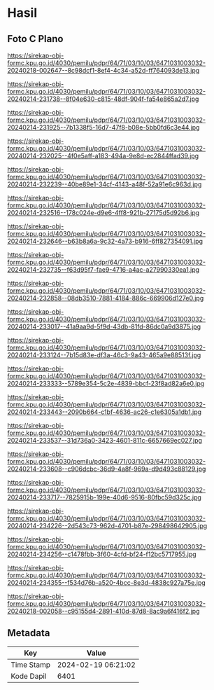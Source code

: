 # Hasil

## Foto C Plano

https://sirekap-obj-formc.kpu.go.id/4030/pemilu/pdpr/64/71/03/10/03/6471031003032-20240218-002647--8c98dcf1-8ef4-4c34-a52d-ff764093de13.jpg

https://sirekap-obj-formc.kpu.go.id/4030/pemilu/pdpr/64/71/03/10/03/6471031003032-20240214-231738--8f04e630-c815-48df-904f-fa54e865a2d7.jpg

https://sirekap-obj-formc.kpu.go.id/4030/pemilu/pdpr/64/71/03/10/03/6471031003032-20240214-231925--7b1338f5-16d7-47f8-b08e-5bb0fd6c3e44.jpg

https://sirekap-obj-formc.kpu.go.id/4030/pemilu/pdpr/64/71/03/10/03/6471031003032-20240214-232025--4f0e5aff-a183-494a-9e8d-ec2844ffad39.jpg

https://sirekap-obj-formc.kpu.go.id/4030/pemilu/pdpr/64/71/03/10/03/6471031003032-20240214-232239--40be89e1-34cf-4143-a48f-52a91e6c963d.jpg

https://sirekap-obj-formc.kpu.go.id/4030/pemilu/pdpr/64/71/03/10/03/6471031003032-20240214-232516--178c024e-d9e6-4ff8-921b-27175d5d92b6.jpg

https://sirekap-obj-formc.kpu.go.id/4030/pemilu/pdpr/64/71/03/10/03/6471031003032-20240214-232646--b63b8a6a-9c32-4a73-b916-6ff827354091.jpg

https://sirekap-obj-formc.kpu.go.id/4030/pemilu/pdpr/64/71/03/10/03/6471031003032-20240214-232735--f63d95f7-fae9-4716-a4ac-a27990330ea1.jpg

https://sirekap-obj-formc.kpu.go.id/4030/pemilu/pdpr/64/71/03/10/03/6471031003032-20240214-232858--08db3510-7881-4184-886c-669906d127e0.jpg

https://sirekap-obj-formc.kpu.go.id/4030/pemilu/pdpr/64/71/03/10/03/6471031003032-20240214-233017--41a9aa9d-5f9d-43db-81fd-86dc0a9d3875.jpg

https://sirekap-obj-formc.kpu.go.id/4030/pemilu/pdpr/64/71/03/10/03/6471031003032-20240214-233124--7b15d83e-df3a-46c3-9a43-465a9e88513f.jpg

https://sirekap-obj-formc.kpu.go.id/4030/pemilu/pdpr/64/71/03/10/03/6471031003032-20240214-233333--5789e354-5c2e-4839-bbcf-23f8ad82a6e0.jpg

https://sirekap-obj-formc.kpu.go.id/4030/pemilu/pdpr/64/71/03/10/03/6471031003032-20240214-233443--2090b664-c1bf-4636-ac26-c1e6305a1db1.jpg

https://sirekap-obj-formc.kpu.go.id/4030/pemilu/pdpr/64/71/03/10/03/6471031003032-20240214-233537--31d736a0-3423-4601-811c-6657669ec027.jpg

https://sirekap-obj-formc.kpu.go.id/4030/pemilu/pdpr/64/71/03/10/03/6471031003032-20240214-233608--c906dcbc-36d9-4a8f-969a-d9d493c88129.jpg

https://sirekap-obj-formc.kpu.go.id/4030/pemilu/pdpr/64/71/03/10/03/6471031003032-20240214-233717--7825915b-199e-40d6-9516-80fbc59d325c.jpg

https://sirekap-obj-formc.kpu.go.id/4030/pemilu/pdpr/64/71/03/10/03/6471031003032-20240214-234226--2d543c73-962d-4701-b87e-298498642905.jpg

https://sirekap-obj-formc.kpu.go.id/4030/pemilu/pdpr/64/71/03/10/03/6471031003032-20240214-234256--c1478fbb-3f60-4cfd-bf24-f12bc5717955.jpg

https://sirekap-obj-formc.kpu.go.id/4030/pemilu/pdpr/64/71/03/10/03/6471031003032-20240214-234355--f534d76b-a520-4bcc-8e3d-4838c927a75e.jpg

https://sirekap-obj-formc.kpu.go.id/4030/pemilu/pdpr/64/71/03/10/03/6471031003032-20240218-002058--c95155d4-2891-410d-87d8-8ac9a6f416f2.jpg


## Metadata

| Key        | Value               |
| ---------- | ------------------- |
| Time Stamp | 2024-02-19 06:21:02 |
| Kode Dapil | 6401                |



